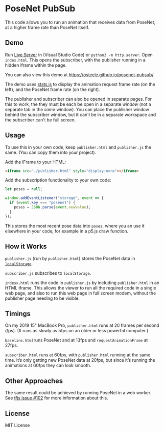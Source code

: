 # PoseNet PubSub

This code allows you to run an animation that receives data from PoseNet, at a
higher frame rate than PoseNet itself.

## Demo

Run [Live
Server](https://marketplace.visualstudio.com/items?itemName=ritwickdey.LiveServer)
in (Visual Studio Code) or `python3 -m http.server`. Open `index.html`. This
opens the subscriber, with the publisher running in a hidden iframe within the
page.

You can also view this demo at <https://osteele.github.io/posenet-pubsub/>.

The demo uses [stats.js](http://mrdoob.github.io/stats.js/) to display the
animation request frame rate (on the left), and the PoseNet frame rate (on the
right).

The publisher and subscriber can also be opened in separate pages. For this to
work, the they must be each be open in a separate _window_ (not a separate tab
in the _same_ window). You can place the publisher window behind the subscriber
window, but it can't be in a separate workspace and the subscriber can't be
full screen.

## Usage

To use this in your own code, keep `publisher.html` and `publisher.js` the same.
(You can copy them into your project).

Add the iFrame to your HTML:

```html
<iframe src="./publisher.html" style="display:none"></iframe>
```

Add the subscription functionality to your own code:

```js
let poses = null;

window.addEventListener("storage", event => {
  if (event.key === "posenet") {
    poses = JSON.parse(event.newValue);
  }
});
```

This stores the most recent pose data into `poses`, where you an use it
elsewhere in your code, for example in a p5.js draw function.

## How it Works

`publisher.js` (run by `publisher.html`) stores the PoseNet data in
[`localStorage`](https://developer.mozilla.org/en-US/docs/Web/API/Window/localStorage).

`subscriber.js` subscribes to `localStorage`.

`indesx.html` runs the code in `publisher.js` by including `publisher.html` in
an HTML iframe. This allows the viewer to run all the required code in a single
web page, and also to run this web page in full screen modem, without the
publisher page needing to be visible.

## Timings

On my 2019 15" MacBook Pro, `publisher.html` runs at 20 frames per second (fps).
(It runs as slowly as 5fps on an older or less powerful computer.)

`baseline.html`runs PoseNet and at 13fps and `requestAnimationFrame` at 27fps.

`subscriber.html` runs at 60fps, with `publisher.html` running at the same time.
It’s only getting new PoseNet data at 20fps, but since it’s running the
animations at 60fps they can look smooth.

## Other Approaches

The same result could be achieved by running PoseNet in a web worker. See [tfjs
issue #102](https://github.com/tensorflow/tfjs/issues/102) for more information
about this.

## License

MIT License
